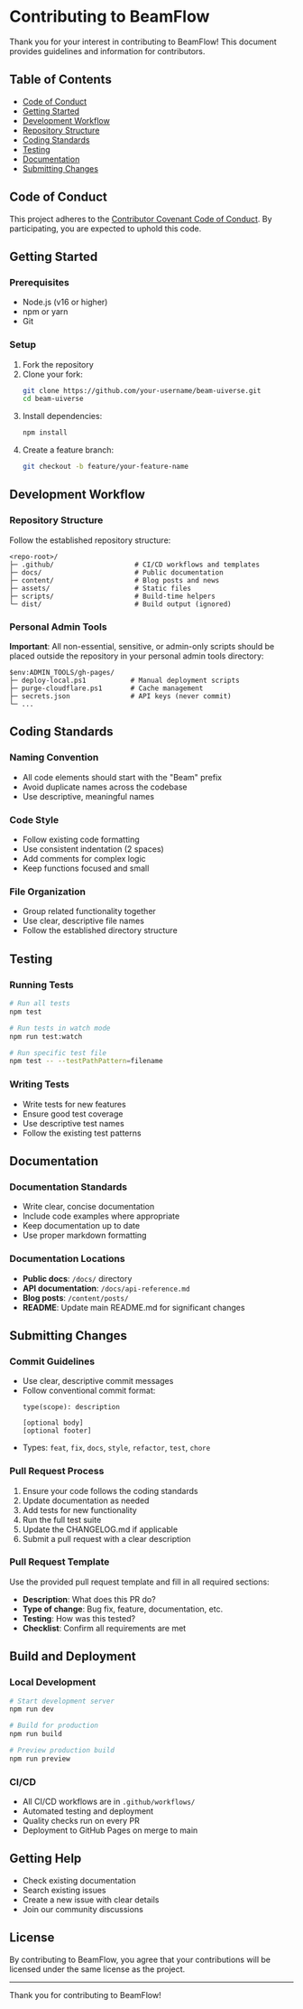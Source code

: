 # Contributing to BeamFlow

Thank you for your interest in contributing to BeamFlow! This document provides guidelines and information for contributors.

##  Table of Contents

- [Code of Conduct](#code-of-conduct)
- [Getting Started](#getting-started)
- [Development Workflow](#development-workflow)
- [Repository Structure](#repository-structure)
- [Coding Standards](#coding-standards)
- [Testing](#testing)
- [Documentation](#documentation)
- [Submitting Changes](#submitting-changes)

##  Code of Conduct

This project adheres to the [Contributor Covenant Code of Conduct](CODE_OF_CONDUCT.md). By participating, you are expected to uphold this code.

##  Getting Started

### Prerequisites

- Node.js (v16 or higher)
- npm or yarn
- Git

### Setup

1. Fork the repository
2. Clone your fork:
   ```bash
   git clone https://github.com/your-username/beam-uiverse.git
   cd beam-uiverse
   ```
3. Install dependencies:
   ```bash
   npm install
   ```
4. Create a feature branch:
   ```bash
   git checkout -b feature/your-feature-name
   ```

##  Development Workflow

### Repository Structure

Follow the established repository structure:

```
<repo-root>/
├─ .github/                    # CI/CD workflows and templates
├─ docs/                       # Public documentation
├─ content/                    # Blog posts and news
├─ assets/                     # Static files
├─ scripts/                    # Build-time helpers
└─ dist/                       # Build output (ignored)
```

### Personal Admin Tools

**Important**: All non-essential, sensitive, or admin-only scripts should be placed outside the repository in your personal admin tools directory:

```
$env:ADMIN_TOOLS/gh-pages/
├─ deploy-local.ps1           # Manual deployment scripts
├─ purge-cloudflare.ps1       # Cache management
├─ secrets.json               # API keys (never commit)
└─ ...
```

##  Coding Standards

### Naming Convention

- All code elements should start with the "Beam" prefix
- Avoid duplicate names across the codebase
- Use descriptive, meaningful names

### Code Style

- Follow existing code formatting
- Use consistent indentation (2 spaces)
- Add comments for complex logic
- Keep functions focused and small

### File Organization

- Group related functionality together
- Use clear, descriptive file names
- Follow the established directory structure

##  Testing

### Running Tests

```bash
# Run all tests
npm test

# Run tests in watch mode
npm run test:watch

# Run specific test file
npm test -- --testPathPattern=filename
```

### Writing Tests

- Write tests for new features
- Ensure good test coverage
- Use descriptive test names
- Follow the existing test patterns

##  Documentation

### Documentation Standards

- Write clear, concise documentation
- Include code examples where appropriate
- Keep documentation up to date
- Use proper markdown formatting

### Documentation Locations

- **Public docs**: `/docs/` directory
- **API documentation**: `/docs/api-reference.md`
- **Blog posts**: `/content/posts/`
- **README**: Update main README.md for significant changes

##  Submitting Changes

### Commit Guidelines

- Use clear, descriptive commit messages
- Follow conventional commit format:
  ```
  type(scope): description
  
  [optional body]
  [optional footer]
  ```
- Types: `feat`, `fix`, `docs`, `style`, `refactor`, `test`, `chore`

### Pull Request Process

1. Ensure your code follows the coding standards
2. Update documentation as needed
3. Add tests for new functionality
4. Run the full test suite
5. Update the CHANGELOG.md if applicable
6. Submit a pull request with a clear description

### Pull Request Template

Use the provided pull request template and fill in all required sections:

- **Description**: What does this PR do?
- **Type of change**: Bug fix, feature, documentation, etc.
- **Testing**: How was this tested?
- **Checklist**: Confirm all requirements are met

##  Build and Deployment

### Local Development

```bash
# Start development server
npm run dev

# Build for production
npm run build

# Preview production build
npm run preview
```

### CI/CD

- All CI/CD workflows are in `.github/workflows/`
- Automated testing and deployment
- Quality checks run on every PR
- Deployment to GitHub Pages on merge to main

##  Getting Help

- Check existing documentation
- Search existing issues
- Create a new issue with clear details
- Join our community discussions

##  License

By contributing to BeamFlow, you agree that your contributions will be licensed under the same license as the project.

---

Thank you for contributing to BeamFlow! 
